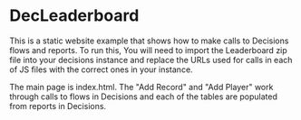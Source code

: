 # DecLeaderboard
This is a static website example that shows how to make calls to Decisions flows and reports. To run this, You will need to import the Leaderboard zip file into your decisions instance and replace the URLs used for calls in each of JS files with the correct ones in your instance.

The main page is index.html. The "Add Record" and "Add Player" work through calls to flows in Decisions and each of the tables are populated from reports in Decisions.
